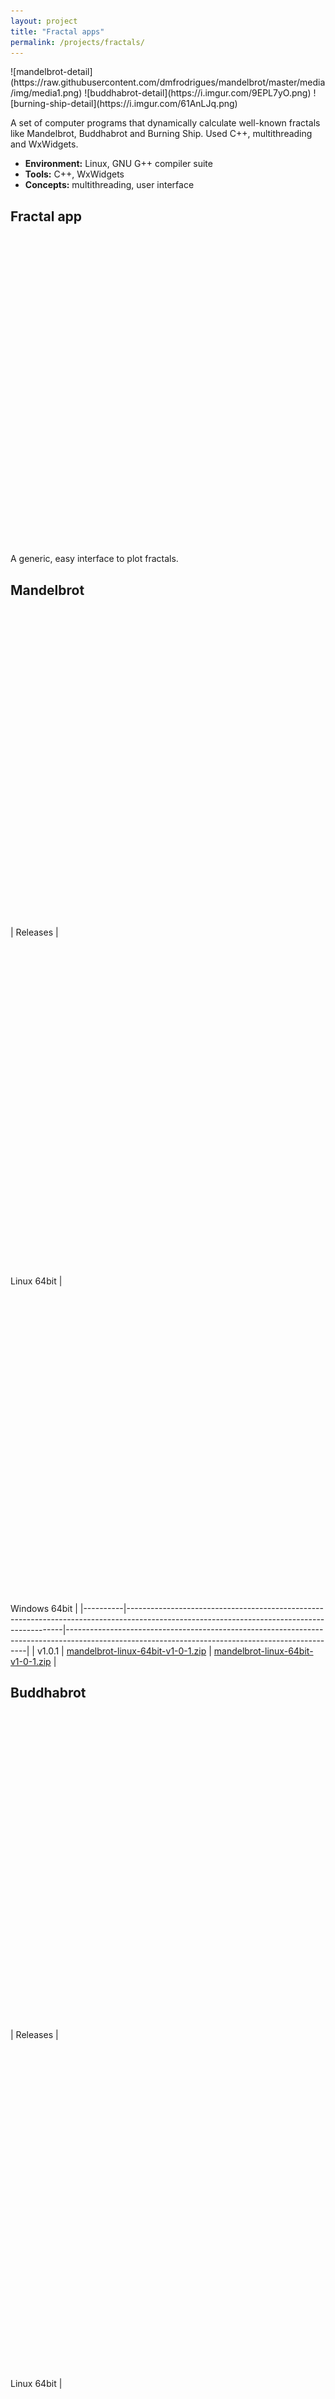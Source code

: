 ```yaml
---
layout: project
title: "Fractal apps"
permalink: /projects/fractals/
---
```


<div class="scroll" markdown="1">
![mandelbrot-detail](https://raw.githubusercontent.com/dmfrodrigues/mandelbrot/master/media/img/media1.png)
![buddhabrot-detail](https://i.imgur.com/9EPL7yO.png)
![burning-ship-detail](https://i.imgur.com/61AnLJq.png)
</div>

A set of computer programs that dynamically calculate well-known fractals like Mandelbrot, Buddhabrot and Burning Ship. Used C++, multithreading and WxWidgets.

- **Environment:** Linux, GNU G++ compiler suite
- **Tools:** C++, WxWidgets
- **Concepts:** multithreading, user interface

## Fractal app <a href="https://github.com/dmfrodrigues/fractal-app" title="Fractal app on GitHub"><svg class="svg-icon-large" viewBox="0 0 16 16"><use xlink:href="{{ '/assets/minima-social-icons.svg#github' | relative_url }}"></use></svg></a>

A generic, easy interface to plot fractals.

## Mandelbrot <a href="https://github.com/dmfrodrigues/mandelbrot" title="Mandelbrot on GitHub"><svg class="svg-icon-large" viewBox="0 0 16 16"><use xlink:href="{{ '/assets/minima-social-icons.svg#github' | relative_url }}"></use></svg></a>

| Releases | <svg class="svg-icon-medium" viewBox="1 0 15 16"><use xlink:href="{{ '/assets/linux.svg#linux' | relative_url }}"></use></svg> Linux 64bit | <svg class="svg-icon-medium" viewBox="0 0 16 16"><use xlink:href="{{ '/assets/windows.svg#windows' | relative_url }}"></use></svg> Windows 64bit |
|----------|--------------------------------------------------------------------------------------------------------------------------------------------|--------------------------------------------------------------------------------------------------------------------------------------------------|
| v1.0.1   | [mandelbrot-linux-64bit-v1-0-1.zip](https://github.com/dmfrodrigues/mandelbrot/releases/download/v1.0.1/mandelbrot-linux-64bit-v1-0-1.zip) | [mandelbrot-linux-64bit-v1-0-1.zip](https://github.com/dmfrodrigues/mandelbrot/releases/download/v1.0.1/mandelbrot-win-64bit-v1-0-1.zip)         |

## Buddhabrot <a href="https://github.com/dmfrodrigues/buddhabrot" title="Buddhabrot on GitHub"><svg class="svg-icon-large" viewBox="0 0 16 16"><use xlink:href="{{ '/assets/minima-social-icons.svg#github' | relative_url }}"></use></svg></a>

| Releases | <svg class="svg-icon-medium" viewBox="1 0 15 16"><use xlink:href="{{ '/assets/linux.svg#linux' | relative_url }}"></use></svg> Linux 64bit | <svg class="svg-icon-medium" viewBox="0 0 16 16"><use xlink:href="{{ '/assets/windows.svg#windows' | relative_url }}"></use></svg> Windows 64bit |
|----------|--------------------------------------------------------------------------------------------------------------------------------------------|--------------------------------------------------------------------------------------------------------------------------------------------------|
| v1.0.1   | [buddhabrot-linux-64bit-v1-0-1.zip](https://github.com/dmfrodrigues/buddhabrot/releases/download/v1.0.1/buddhabrot-linux-64bit-v1-0-1.zip) | [buddhabrot-linux-64bit-v1-0-1.zip](https://github.com/dmfrodrigues/buddhabrot/releases/download/v1.0.1/buddhabrot-win-64bit-v1-0-1.zip)         |

## Burning ship <a href="https://github.com/dmfrodrigues/burning-ship" title="Burning Ship on GitHub"><svg class="svg-icon-large" viewBox="0 0 16 16"><use xlink:href="{{ '/assets/minima-social-icons.svg#github' | relative_url }}"></use></svg></a>

| Releases | <svg class="svg-icon-medium" viewBox="1 0 15 16"><use xlink:href="{{ '/assets/linux.svg#linux' | relative_url }}"></use></svg> Linux 64bit       | <svg class="svg-icon-medium" viewBox="0 0 16 16"><use xlink:href="{{ '/assets/windows.svg#windows' | relative_url }}"></use></svg> Windows 64bit |
|----------|--------------------------------------------------------------------------------------------------------------------------------------------------|--------------------------------------------------------------------------------------------------------------------------------------------------|
| v1.0.1   | [burning-ship-linux-64bit-v1-0-1.zip](https://github.com/dmfrodrigues/burning-ship/releases/download/v1.0.1/burning-ship-linux-64bit-v1-0-1.zip) | [burning-ship-linux-64bit-v1-0-1.zip](https://github.com/dmfrodrigues/burning-ship/releases/download/v1.0.1/burning-ship-win-64bit-v1-0-1.zip)   |
